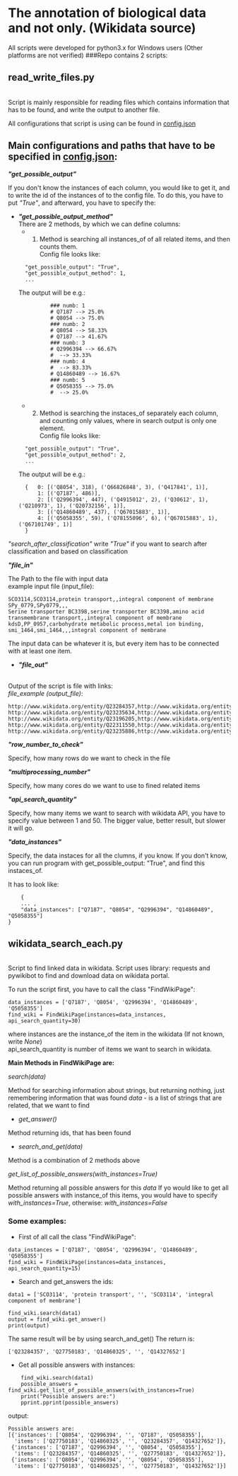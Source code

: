 # The annotation of biological data and not only. (Wikidata source)


All scripts were developed for python3.x for Windows users (Other platforms are not verified)
###Repo contains 2 scripts: 
## read_write_files.py
<br /> Script is mainly responsible for reading files which contains 
information that has to be found, and write the output to another file.<br />

All configurations that script is using can be found in [config.json](config.json)

<b>Main configurations and paths that have to be specified in [config.json](config.json)</b>:
-
<b>*"get_possible_output"*</b>
  
If you don't know the instances of each column, you would like to get it, and
to write the id of the instances of to the config file. To do this, you have to 
put *"True"*, and afterward, you have to specify the: <br />
- <b>*"get_possible_output_method"*</b><br />
There are 2 methods, by which we can define columns:
    - 1) Method is searching all instances_of of all related items, and then
    counts them. <br />
    Config file looks like:
  ```
    "get_possible_output": "True",
    "get_possible_output_method": 1,
    ...
  ```
    The output will be e.g.:
  ```
            ### numb: 1
            # Q7187 --> 25.0%
            # Q8054 --> 75.0%
            ### numb: 2
            # Q8054 --> 58.33%
            # Q7187 --> 41.67%
            ### numb: 3
            # Q2996394 --> 66.67%
            #  --> 33.33%
            ### numb: 4
            #  --> 83.33%
            # Q14860489 --> 16.67%
            ### numb: 5
            # Q5058355 --> 75.0%
            #  --> 25.0%
  ```
    - 2) Method is searching the instaces_of separately each column, and counting only
         values, where in search output is only one element. <br />
         Config file looks like:
  ```
    "get_possible_output": "True",
    "get_possible_output_method": 2,
    ...
  ```
    The output will be e.g.:
  ```
    {   0: [('Q8054', 318), ('Q66826848', 3), ('Q417841', 1)],
        1: [('Q7187', 486)],
        2: [('Q2996394', 447), ('Q4915012', 2), ('Q30612', 1), ('Q210973', 1), ('Q20732156', 1)],
        3: [('Q14860489', 437), ('Q67015883', 1)],
        4: [('Q5058355', 59), ('Q78155096', 6), ('Q67015883', 1), ('Q67101749', 1)]
    }
  ```
*"search_after_classification"*
write _"True"_ if you want to search after classification and based on classification

<b>*"file_in"*</b>

 The Path to the file with input data
 <br /> example input file (input_file): 

```
SCO3114,SCO3114,protein transport,,integral component of membrane
SPy_0779,SPy0779,,,
Serine transporter BC3398,serine transporter BC3398,amino acid transmembrane transport,,integral component of membrane
kdsD,PP_0957,carbohydrate metabolic process,metal ion binding,
smi_1464,smi_1464,,,integral component of membrane
```
The input data can be whatever it is, but every item has to be connected with at least one item.

- <b>*"file_out"*</b>

<br /> Output of the script is file with links:
<br /> *file_example (output_file)*: 

```
http://www.wikidata.org/entity/Q23284357,http://www.wikidata.org/entity/Q27750183,http://www.wikidata.org/entity/Q14860325,,http://www.wikidata.org/entity/Q14327652
http://www.wikidata.org/entity/Q23235634,http://www.wikidata.org/entity/Q23497168,,,
http://www.wikidata.org/entity/Q23196205,http://www.wikidata.org/entity/Q23514357,http://www.wikidata.org/entity/Q14905294,,http://www.wikidata.org/entity/Q14327652
http://www.wikidata.org/entity/Q22311550,http://www.wikidata.org/entity/Q22318912,http://www.wikidata.org/entity/Q2734081,http://www.wikidata.org/entity/Q13667380,
http://www.wikidata.org/entity/Q23235886,http://www.wikidata.org/entity/Q23548717,,,http://www.wikidata.org/entity/Q14327652
```

<b>*"row_number_to_check"*</b>
  
Specify, how many rows do we want to check in the file

<b>*"multiprocessing_number"*</b>
  
Specify, how many cores do we want to use to fined related items

<b>*"api_search_quantity"*</b>
  
Specify, how many items we want to search with wikidata API,
you have to specify value between 1 and 50. The bigger value, better result, but slower it will go.

<b>*"data_instances"*</b>

Specify, the data instaces for all the clumns, if you know.
If you don't know, you can run program with get_possible_output: "True", 
and find this instaces_of.

It has to look like: 

```
    {
    ... ,
    "data_instances": ["Q7187", "Q8054", "Q2996394", "Q14860489", "Q5058355"]
}
```


## wikidata_search_each.py

<br /> Script to find linked data in wikidata. Script uses library: requests and pywikibot to find and 
download data on wikidata portal.

To run the script first, you have to call the class "FindWikiPage":
```
data_instances = ['Q7187', 'Q8054', 'Q2996394', 'Q14860489', 'Q5058355']
find_wiki = FindWikiPage(instances=data_instances, api_search_quantity=30)
```
where instances are the instance_of the item in the wikidata (If not known, write _None_)</br>
api_search_quantity is number of items we want to search in wikidata.

<b>Main Methods in FindWikiPage are:</b>

*search(data)*

Method for searching information about strings, but returning nothing, just remembering information that was found
_data_ - is a list of strings that are related, that we want to find

- *get_answer()*

Method returning ids, that has been found

- *search_and_get(data)*

Method is a combination of 2 methods above

*get_list_of_possible_answers(with_instances=True)*

Method returning all possible answers for this _data_</b>
If yo would like to get all possible answers with instance_of this items, you would have to specify
_with_instances=True_, otherwise: _with_instances=False_

### Some examples:

- First of all call the class "FindWikiPage":
```
data_instances = ['Q7187', 'Q8054', 'Q2996394', 'Q14860489', 'Q5058355']
find_wiki = FindWikiPage(instances=data_instances, api_search_quantity=15)
```
- Search and get_answers the ids:
```
data1 = ['SCO3114', 'protein transport', '', 'SCO3114', 'integral component of membrane']

find_wiki.search(data1)
output = find_wiki.get_answer()
print(output)
```
The same result will be by using search_and_get()
The return is:
```
['Q23284357', 'Q27750183', 'Q14860325', '', 'Q14327652']
```
- Get all possible answers with instances:
```
    find_wiki.search(data1)
    possible_answers = find_wiki.get_list_of_possible_answers(with_instances=True)
    print("Possible answers are:")
    pprint.pprint(possible_answers)
```
output:
```
Possible answers are:
[{'instances': ['Q8054', 'Q2996394', '', 'Q7187', 'Q5058355'],
  'items': ['Q27750183', 'Q14860325', '', 'Q23284357', 'Q14327652']},
 {'instances': ['Q7187', 'Q2996394', '', 'Q8054', 'Q5058355'],
  'items': ['Q23284357', 'Q14860325', '', 'Q27750183', 'Q14327652']},
 {'instances': ['Q8054', 'Q2996394', '', 'Q8054', 'Q5058355'],
  'items': ['Q27750183', 'Q14860325', '', 'Q27750183', 'Q14327652']}]

```
